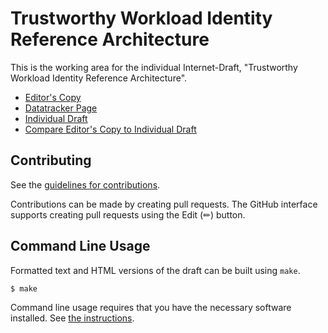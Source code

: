 <!-- regenerate: on (set to off if you edit this file) -->

# Trustworthy Workload Identity Reference Architecture

This is the working area for the individual Internet-Draft, "Trustworthy Workload Identity Reference Architecture".

* [Editor's Copy](https://confidential-computing.github.io/twi-wimse/#go.draft-twi-reference-architecture.html)
* [Datatracker Page](https://datatracker.ietf.org/doc/draft-twi-reference-architecture)
* [Individual Draft](https://datatracker.ietf.org/doc/html/draft-twi-reference-architecture)
* [Compare Editor's Copy to Individual Draft](https://confidential-computing.github.io/twi-wimse/#go.draft-twi-reference-architecture.diff)


## Contributing

See the
[guidelines for contributions](https://github.com/confidential-computing/twi-wimse/blob/main/CONTRIBUTING.md).

Contributions can be made by creating pull requests.
The GitHub interface supports creating pull requests using the Edit (✏) button.


## Command Line Usage

Formatted text and HTML versions of the draft can be built using `make`.

```sh
$ make
```

Command line usage requires that you have the necessary software installed.  See
[the instructions](https://github.com/martinthomson/i-d-template/blob/main/doc/SETUP.md).

